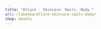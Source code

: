 ```yaml
---
title: "Allure - Skincare. Nails. Body."
url: /lahaska/allure-skincare-nails-body/
shop: beauty
---
```

